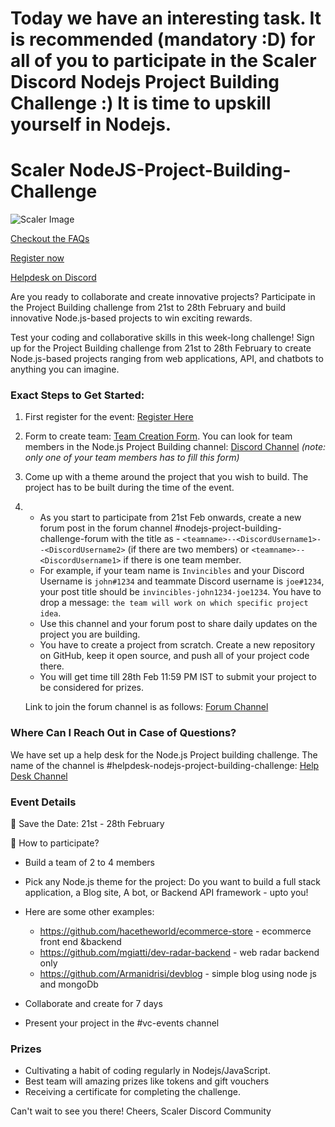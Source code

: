 # Today we have an interesting task. It is recommended (mandatory :D)  for all of you to participate in the Scaler Discord Nodejs Project Building Challenge :) It is time to upskill yourself in Nodejs. 

# Scaler NodeJS-Project-Building-Challenge

![Scaler Image](https://d2beiqkhq929f0.cloudfront.net/public_assets/assets/000/063/854/original/LP.webp?1706698719)

[Checkout the FAQs](https://docs.google.com/document/d/1xWXC0sCATl-K4wDSGCs0fRsPS0RvPE_cSv2pKqrRqEo/edit?usp=sharing)

[Register now](https://www.scaler.com/event/project-building-challenge-scaler-discord/)

[Helpdesk on Discord](https://discord.com/channels/780066247601291285/1206570294832009257)


Are you ready to collaborate and create innovative projects? Participate in the Project Building challenge from 21st to 28th February and build innovative Node.js-based projects to win exciting rewards.

Test your coding and collaborative skills in this week-long challenge! Sign up for the Project Building challenge from 21st to 28th February to create Node.js-based projects ranging from web applications, API, and chatbots to anything you can imagine.

### Exact Steps to Get Started:

1. First register for the event: [Register Here](https://www.scaler.com/event/project-building-challenge-scaler-discord/)

2. Form to create team: [Team Creation Form](https://forms.gle/jZDBDt7WLESuvG3H6). You can look for team members in the Node.js Project Building channel: [Discord Channel](https://discord.com/channels/780066247601291285/1206570294832009257) *(note: only one of your team members has to fill this form)*

3. Come up with a theme around the project that you wish to build. The project has to be built during the time of the event.

4. - As you start to participate from 21st Feb onwards, create a new forum post in the forum channel #nodejs-project-building-challenge-forum with the title as - `<teamname>--<DiscordUsername1>--<DiscordUsername2>` (if there are two members) or `<teamname>--<DiscordUsername1>` if there is one team member.
   - For example, if your team name is `Invincibles` and your Discord Username is `john#1234` and teammate Discord username is `joe#1234`, your post title should be `invincibles-john1234-joe1234`. You have to drop a message: `the team will work on which specific project idea`.
   - Use this channel and your forum post to share daily updates on the project you are building.
   - You have to create a project from scratch. Create a new repository on GitHub, keep it open source, and push all of your project code there.
   - You will get time till 28th Feb 11:59 PM IST to submit your project to be considered for prizes.

   Link to join the forum channel is as follows: [Forum Channel](https://discord.com/channels/780066247601291285/1206570294832009257)

### Where Can I Reach Out in Case of Questions?

We have set up a help desk for the Node.js Project building challenge. The name of the channel is #helpdesk-nodejs-project-building-challenge: [Help Desk Channel](https://discord.com/channels/780066247601291285/1206570294832009257)


### Event Details
📅 Save the Date: 21st - 28th February

🚀 How to participate?
- Build a team of 2 to 4 members
- Pick any Node.js theme for the project: Do you want to build a full stack application, a Blog site, A bot, or Backend API framework - upto you!

- Here are some other examples: 

   - https://github.com/hacetheworld/ecommerce-store  - ecommerce front end &backend
   - https://github.com/mgiatti/dev-radar-backend - web radar backend only
   - https://github.com/Armanidrisi/devblog - simple blog using node js and mongoDb

- Collaborate and create for 7 days
- Present your project in the #vc-events channel

### Prizes
   - Cultivating a habit of coding regularly in Nodejs/JavaScript.
   - Best team will amazing prizes like tokens and gift vouchers
   - Receiving a certificate for completing the challenge.

Can't wait to see you there!
Cheers,
Scaler Discord Community

